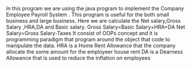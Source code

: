 In this program we are using the java program to implement the Company Employee Payroll System .
This program is useful for the both small business and large business.
Here we are calculate the Net salary,Gross Salary ,HRA,DA and Basic salary.
Gross Salary=Basic Salary+HRA+DA
Net Salary=Gross Salary-Taxes
It consist of OOPs concept and it is programming paradigm that program around the object that code to manipulate the data.
HRA is a Home Rent Allowance that the company allocate the some amount for the employeer house rent
DA is a Dearness Allowance that is used to reduce the inflation on employees
